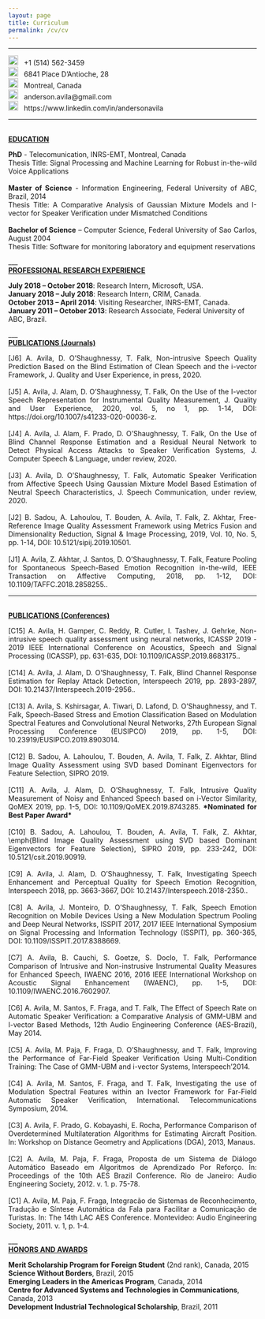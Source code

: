 ```yaml
---
layout: page
title: Curriculum
permalink: /cv/cv
---
```



<!--<center> <h1><b>Anderson R. Avila</b></h1></center>-->
___
<!--<b>CONTACT INFORMATION</b>-->
<p align="justify">
<img src="{{ site.baseurl }}/img/cv/phone.png" height="20" width="20">&nbsp;&nbsp; +1 (514) 562-3459
<br>
<img src="{{ site.baseurl }}/img/cv/address.png" height="20" width="20">&nbsp;&nbsp; 6841 Place D’Antioche, 28
<br>
<img src="{{ site.baseurl }}/img/cv/location.jpg" height="20" width="20">&nbsp;&nbsp; Montreal, Canada
<br>
<img src="{{ site.baseurl }}/img/cv/email.png" height="20" width="20">&nbsp;&nbsp; anderson.avila@gmail.com
<br>
<img src="{{ site.baseurl }}/img/cv/linkedin.png" height="20" width="20">&nbsp;&nbsp; https://www.linkedin.com/in/andersonavila
</p>

___
<br>
<b><u>EDUCATION</u></b>
<p align="justify">
<b>PhD</b> - Telecomunication, INRS-EMT, Montreal, Canada
<br>
Thesis Title: Signal Processing and Machine Learning for Robust in-the-wild Voice Applications
<br><br>
<b>Master of Science</b> - Information Engineering, Federal University of ABC, Brazil, 2014
<br>
Thesis Title: A Comparative Analysis of Gaussian Mixture Models and I-vector for Speaker Verification under Mismatched Conditions
<!-- <br><br>
<b>Postgraduate certificate</b> - Information Systems, Federal University of ABC, Brazil, 2011
<br>
Thesis Title: Speech-to-Speech Translation System from Portuguese to English
<br><br>
<b>Postgraduate certificate</b> - Industrial Process Management, Unicamp, November 2011
<br>
Thesis Title: Project Proposal for the Development of a Speech-to-Speech System from Portuguese to Portuguese to English -->
<br><br>
<b>Bachelor of Science</b> – Computer Science, Federal University of Sao Carlos, August 2004
<br>
Thesis Title: Software for monitoring laboratory and equipment reservations
</p>
___
<br>
<b><u>PROFESSIONAL RESEARCH EXPERIENCE</u></b>
<p>
<b>July 2018 – October 2018</b>: Research Intern, Microsoft, USA.
<br>
<b>January 2018 – July 2018</b>: Research Intern, CRIM, Canada.
<br>
<b>October 2013 – April 2014</b>: Visiting Researcher, INRS-EMT, Canada.
<br>
<b>January 2011 – October 2013</b>: Research Associate, Federal University of ABC, Brazil.
</p>
___
<br>
<b><u>PUBLICATIONS (Journals)</u></b>
<p align="justify">
[J6] A. Avila, D. O’Shaughnessy, T. Falk, Non-intrusive Speech Quality Prediction Based on the Blind Estimation of Clean Speech and the i-vector Framework, J. Quality and User Experience, in press, 2020.
<br><br>
[J5] A. Avila, J. Alam, D. O’Shaughnessy, T. Falk, On the Use of the I-vector Speech Representation for Instrumental Quality Measurement, J. Quality and User Experience, 2020, vol. 5, no 1, pp. 1-14, DOI: https://doi.org/10.1007/s41233-020-00036-z.
<br><br>
[J4] A. Avila, J. Alam, F. Prado, D. O’Shaughnessy, T. Falk, On the Use of Blind Channel Response Estimation and a Residual Neural Network to Detect Physical Access Attacks to Speaker Verification Systems, J. Computer Speech & Language, under review, 2020.
<br><br>
[J3] A. Avila, D. O’Shaughnessy, T. Falk, Automatic Speaker Verification from Affective Speech Using Gaussian Mixture Model Based Estimation of Neutral Speech Characteristics, J. Speech Communication, under review, 2020.
<br><br>
[J2] B. Sadou, A. Lahoulou, T. Bouden, A. Avila, T. Falk, Z. Akhtar, Free-Reference Image Quality Assessment Framework using Metrics Fusion and Dimensionality Reduction, Signal & Image Processing, 2019, Vol. 10, No. 5, pp. 1-14, DOI: 10.5121/sipij.2019.10501.
<br><br>
[J1] A. Avila, Z. Akhtar, J. Santos, D. O’Shaughnessy, T. Falk, Feature Pooling for Spontaneous Speech-Based Emotion Recognition in-the-wild, IEEE Transaction on Affective Computing, 2018, pp. 1-12, DOI: 10.1109/TAFFC.2018.2858255..
</p>

___
<br>
<b><u>PUBLICATIONS (Conferences)</u></b>
<p align="justify">
[C15] A. Avila, H. Gamper, C. Reddy, R. Cutler, I. Tashev, J. Gehrke, Non-intrusive speech quality assessment using neural networks, ICASSP 2019 - 2019 IEEE International Conference on Acoustics, Speech and Signal Processing (ICASSP), pp. 631-635, DOI: 10.1109/ICASSP.2019.8683175..
<br><br>
[C14] A. Avila, J. Alam, D. O’Shaughnessy, T. Falk, Blind Channel Response Estimation for Replay Attack Detection, Interspeech 2019, pp. 2893-2897, DOI: 10.21437/Interspeech.2019-2956..
<br><br>
[C13] A. Avila, S. Kshirsagar, A. Tiwari, D. Lafond, D. O’Shaughnessy, and T. Falk, Speech-Based Stress and Emotion Classification Based on Modulation Spectral Features and Convolutional Neural Networks, 27th European Signal Processing Conference (EUSIPCO) 2019, pp. 1-5, DOI: 10.23919/EUSIPCO.2019.8903014.
<br><br>
[C12] B. Sadou, A. Lahoulou, T. Bouden, A. Avila, T. Falk, Z. Akhtar, Blind Image Quality Assessment using SVD based Dominant Eigenvectors for Feature Selection, SIPRO 2019.
<br><br>
[C11] A. Avila, J. Alam, D. O’Shaughnessy, T. Falk, Intrusive Quality Measurement of Noisy and Enhanced Speech based on i-Vector Similarity, QoMEX 2019, pp. 1-5, DOI: 10.1109/QoMEX.2019.8743285. <b>*Nominated for Best Paper Award*</b>
<br><br>
[C10] B. Sadou, A. Lahoulou, T. Bouden, A. Avila, T. Falk, Z. Akhtar, \emph{Blind Image Quality Assessment using SVD based Dominant Eigenvectors for Feature Selection}, SIPRO 2019, pp. 233-242, DOI: 10.5121/csit.2019.90919.
<br><br>
[C9] A. Avila, J. Alam, D. O’Shaughnessy, T. Falk, Investigating Speech Enhancement and Perceptual Quality for Speech Emotion Recognition, Interspeech 2018, pp. 3663-3667, DOI: 10.21437/Interspeech.2018-2350..
<br><br>
[C8] A. Avila, J. Monteiro, D. O’Shaughnessy, T. Falk, Speech Emotion Recognition on Mobile Devices Using a New Modulation Spectrum Pooling and Deep Neural Networks, ISSPIT 2017, 2017 IEEE International Symposium on Signal Processing and Information Technology (ISSPIT), pp. 360-365, DOI: 10.1109/ISSPIT.2017.8388669.
<br><br>
[C7] A. Avila, B. Cauchi, S. Goetze, S. Doclo, T. Falk, Performance Comparison of Intrusive and Non-instrusive Instrumental Quality Measures for Enhanced Speech, IWAENC 2016, 2016 IEEE International Workshop on Acoustic Signal Enhancement (IWAENC), pp. 1-5, DOI: 10.1109/IWAENC.2016.7602907.
<br><br>
[C6] A. Avila, M. Santos, F. Fraga, and T. Falk, The Effect of Speech Rate on Automatic Speaker Verification: a Comparative Analysis of GMM-UBM and I-vector Based Methods, 12th Audio Engineering Conference (AES-Brazil), May 2014.
<br><br>
[C5] A. Avila, M. Paja, F. Fraga, D. O’Shaughnessy, and T. Falk, Improving the Performance of Far-Field Speaker Verification Using Multi-Condition Training: The Case of GMM-UBM and i-vector Systems, Interspeech’2014.
<br><br>
[C4] A. Avila, M. Santos, F. Fraga, and T. Falk, Investigating the use of Modulation Spectral Features within an Ivector Framework for Far-Field Automatic Speaker Verification, International. Telecommunications Symposium, 2014.
<br><br>
[C3] A. Avila, F. Prado, G. Kobayashi, E. Rocha, Performance Comparison of Overdetermined Multilateration Algorithms for Estimating Aircraft Position. In: Workshop on Distance Geometry and Applications (DGA), 2013, Manaus.
<br><br>
[C2] A. Avila, M. Paja, F. Fraga, Proposta de um Sistema de Diálogo Automático Baseado em Algoritmos de Aprendizado Por Reforço. In: Proceedings of the 10th AES Brazil Conference. Rio de Janeiro: Audio Engineering Society, 2012. v. 1. p. 75-78.
<br><br>
[C1] A. Avila, M. Paja, F. Fraga, Integracão de Sistemas de Reconhecimento, Tradução e Síntese Automática da Fala para Facilitar a Comunicação de Turistas. In: The 14th LAC AES Conference. Montevideo: Audio Engineering Society, 2011. v. 1, p. 1-4.
</p>
___
<br>
<b><u>HONORS AND AWARDS</u></b>
<p>
<b>Merit Scholarship Program for Foreign Student</b> (2nd rank), Canada, 2015
<br>
<b>Science Without Borders</b>, Brazil, 2015
<br>
<b>Emerging Leaders in the Americas Program</b>, Canada, 2014
<br>
<b>Centre for Advanced Systems and Technologies in Communications</b>, Canada, 2013
<br>
<b>Development Industrial Technological Scholarship</b>, Brazil, 2011
</p>

